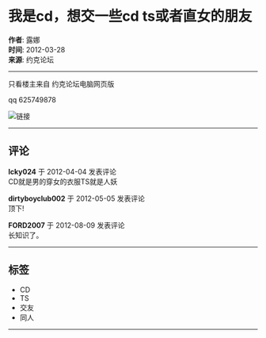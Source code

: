 # 我是cd，想交一些cd ts或者直女的朋友

**作者**: 露娜  
**时间**: 2012-03-28  
**来源**: 约克论坛

---

只看楼主来自 约克论坛电脑网页版

qq 625749878

![链接](https://media1.imgyb.xyz/media/v1/image/450b73f36708eef6be4ab0c52f58eca5.gif/webp200)

---

## 评论

**lcky024** 于 2012-04-04 发表评论  
CD就是男的穿女的衣服TS就是人妖

**dirtyboyclub002** 于 2012-05-05 发表评论  
顶下!

**FORD2007** 于 2012-08-09 发表评论  
长知识了。

---

## 标签
- CD
- TS
- 交友
- 同人

---